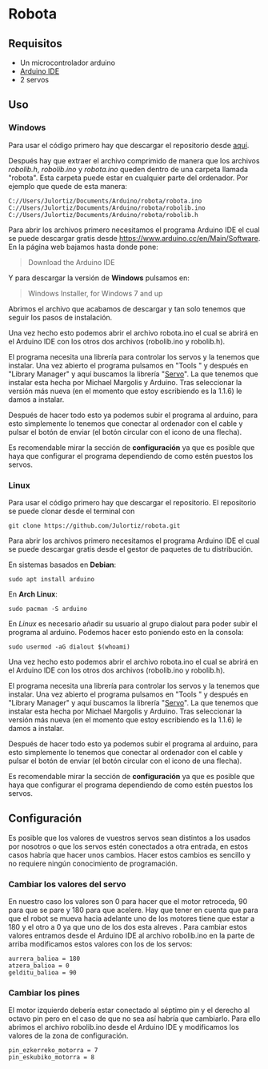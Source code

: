 # Robota

## Requisitos
* Un microcontrolador arduino
* [Arduino IDE](https://www.arduino.cc/en/Main/Software)
* 2 servos

## Uso

### Windows
Para usar el código primero hay que descargar el repositorio desde [aquí](https://github.com/Julortiz/robota/archive/master.zip).

Después hay que extraer el archivo comprimido de manera que los archivos *robolib.h*, *robolib.ino* y *robota.ino* queden dentro de una carpeta llamada "robota". Esta carpeta puede estar en cualquier parte del ordenador. Por ejemplo que quede de esta manera:

    C://Users/Julortiz/Documents/Arduino/robota/robota.ino
    C://Users/Julortiz/Documents/Arduino/robota/robolib.ino
    C://Users/Julortiz/Documents/Arduino/robota/robolib.h
    

Para abrir los archivos primero necesitamos el programa Arduino IDE el cual se puede descargar gratis desde https://www.arduino.cc/en/Main/Software. En la página web bajamos hasta donde pone:
> Download the Arduino IDE

Y para descargar la versión de **Windows** pulsamos en:
> Windows Installer, for Windows 7 and up

Abrimos el archivo que acabamos de descargar y tan solo tenemos que seguir los pasos de instalación.

Una vez hecho esto podemos abrir el archivo robota.ino el cual se abrirá en el Arduino IDE con los otros dos archivos (robolib.ino y robolib.h).

El programa necesita una librería para controlar los servos y la tenemos que instalar. Una vez abierto el programa pulsamos en "Tools
" y después en "Library
 Manager" y aquí buscamos la librería "[Servo](https://www.arduino.cc/reference/en/libraries/servo/)". La que tenemos que instalar esta hecha por Michael Margolis
 y Arduino. Tras seleccionar la versión más nueva (en el momento que estoy escribiendo es la 1.1.6) le damos a instalar.

Después de hacer todo esto ya podemos subir el programa al arduino, para esto simplemente lo tenemos que conectar al ordenador con el cable y pulsar el botón de enviar (el botón circular con el icono de una flecha).

Es recomendable mirar la sección de **configuración** ya que es posible que haya que configurar el programa dependiendo de como estén puestos los servos.

### Linux

Para usar el código primero hay que descargar el repositorio. El repositorio se puede clonar desde el terminal con

    git clone https://github.com/Julortiz/robota.git
 

Para abrir los archivos primero necesitamos el programa Arduino IDE el cual se puede descargar gratis desde el gestor de paquetes de tu distribución.

En sistemas basados en **Debian**:

    sudo apt install arduino
    
En **Arch Linux**:

    sudo pacman -S arduino
    
En *Linux* es necesario añadir su usuario al grupo dialout
 para poder subir el programa al arduino. Podemos hacer esto poniendo esto en la consola:

    sudo usermod -aG dialout $(whoami)

Una vez hecho esto podemos abrir el archivo robota.ino el cual se abrirá
 en el Arduino IDE con los otros dos archivos (robolib.ino y robolib.h).

El programa necesita una librería para controlar los servos y la tenemos que instalar. Una vez abierto el programa pulsamos en "Tools
" y después en "Library
 Manager" y aquí buscamos la librería "[Servo](https://www.arduino.cc/reference/en/libraries/servo/)". La que tenemos que instalar esta hecha por Michael Margolis
 y Arduino. Tras seleccionar la versión más nueva (en el momento que estoy escribiendo es la 1.1.6) le damos a instalar.

Después de hacer todo esto ya podemos subir el programa al arduino, para esto simplemente lo tenemos que conectar al ordenador con el cable y pulsar el botón de enviar (el botón
 circular con el icono de una flecha).

Es recomendable mirar la sección de **configuración** ya que es posible que haya que configurar el programa dependiendo de como estén puestos los servos.

## Configuración
Es posible que los valores de vuestros servos sean distintos a los usados por nosotros o que los servos estén conectados a otra entrada, en estos casos habría que hacer unos cambios. Hacer estos cambios es sencillo y no requiere ningún conocimiento de programación.

### Cambiar los valores del servo
En nuestro caso los valores son 0 para hacer que el motor retroceda, 90 para que se pare y 180 para que acelere. Hay que tener en cuenta que para que el robot se mueva hacia adelante uno de los motores tiene que estar a 180 y el otro a 0 ya que uno de los dos esta alreves
.
Para cambiar estos valores entramos desde el Arduino IDE al archivo robolib.ino en la parte de arriba modificamos estos valores con los de los servos:

    aurrera_balioa = 180
    atzera_balioa = 0
    gelditu_balioa = 90
    

### Cambiar los pines
El motor izquierdo debería estar conectado al séptimo pin y el derecho al octavo pin pero en el caso de que no sea así habría que cambiarlo. Para ello abrimos el archivo robolib.ino desde el Arduino IDE y modificamos los valores de la zona de configuración.

    pin_ezkerreko_motorra = 7
    pin_eskubiko_motorra = 8
